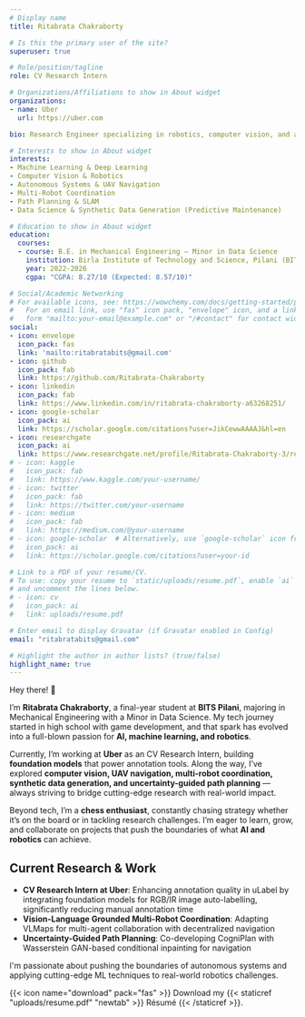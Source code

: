 ```yaml
---
# Display name
title: Ritabrata Chakraborty

# Is this the primary user of the site?
superuser: true

# Role/position/tagline
role: CV Research Intern

# Organizations/Affiliations to show in About widget
organizations:
- name: Uber
  url: https://uber.com

bio: Research Engineer specializing in robotics, computer vision, and autonomous systems. Currently developing automated data annotation solutions using foundation models for autonomous vehicles at Uber.

# Interests to show in About widget
interests:
- Machine Learning & Deep Learning
- Computer Vision & Robotics
- Autonomous Systems & UAV Navigation
- Multi-Robot Coordination
- Path Planning & SLAM
- Data Science & Synthetic Data Generation (Predictive Maintenance)

# Education to show in About widget
education:
  courses:
  - course: B.E. in Mechanical Engineering — Minor in Data Science
    institution: Birla Institute of Technology and Science, Pilani (BITS Pilani)
    year: 2022-2026
    cgpa: "CGPA: 8.27/10 (Expected: 8.57/10)"

# Social/Academic Networking
# For available icons, see: https://wowchemy.com/docs/getting-started/page-builder/#icons
#   For an email link, use "fas" icon pack, "envelope" icon, and a link in the
#   form "mailto:your-email@example.com" or "/#contact" for contact widget.
social:
- icon: envelope
  icon_pack: fas
  link: 'mailto:ritabratabits@gmail.com'
- icon: github
  icon_pack: fab
  link: https://github.com/Ritabrata-Chakraborty
- icon: linkedin
  icon_pack: fab
  link: https://www.linkedin.com/in/ritabrata-chakraborty-a63268251/
- icon: google-scholar
  icon_pack: ai
  link: https://scholar.google.com/citations?user=JikCewwAAAAJ&hl=en
- icon: researchgate
  icon_pack: ai
  link: https://www.researchgate.net/profile/Ritabrata-Chakraborty-3/research
# - icon: kaggle
#   icon_pack: fab
#   link: https://www.kaggle.com/your-username/
# - icon: twitter
#   icon_pack: fab
#   link: https://twitter.com/your-username
# - icon: medium 
#   icon_pack: fab
#   link: https://medium.com/@your-username
# - icon: google-scholar  # Alternatively, use `google-scholar` icon from `ai` icon pack
#   icon_pack: ai
#   link: https://scholar.google.com/citations?user=your-id

# Link to a PDF of your resume/CV.
# To use: copy your resume to `static/uploads/resume.pdf`, enable `ai` icons in `params.toml`, 
# and uncomment the lines below.
# - icon: cv
#   icon_pack: ai
#   link: uploads/resume.pdf

# Enter email to display Gravatar (if Gravatar enabled in Config)
email: "ritabratabits@gmail.com"

# Highlight the author in author lists? (true/false)
highlight_name: true
---
```


Hey there! :wave:

I’m **Ritabrata Chakraborty**, a final-year student at **BITS Pilani**, majoring in Mechanical Engineering with a Minor in Data Science. My tech journey started in high school with game development, and that spark has evolved into a full-blown passion for **AI, machine learning, and robotics**.

Currently, I’m working at **Uber** as an CV Research Intern, building **foundation models** that power annotation tools. Along the way, I’ve explored **computer vision, UAV navigation, multi-robot coordination, synthetic data generation, and uncertainty-guided path planning** — always striving to bridge cutting-edge research with real-world impact.

Beyond tech, I’m a **chess enthusiast**, constantly chasing strategy whether it’s on the board or in tackling research challenges. I’m eager to learn, grow, and collaborate on projects that push the boundaries of what **AI and robotics** can achieve.

## Current Research & Work

- **CV Research Intern at Uber**: Enhancing annotation quality in uLabel by integrating foundation models for RGB/IR image auto-labelling, significantly reducing manual annotation time
- **Vision-Language Grounded Multi-Robot Coordination**: Adapting VLMaps for multi-agent collaboration with decentralized navigation
- **Uncertainty-Guided Path Planning**: Co-developing CogniPlan with Wasserstein GAN-based conditional inpainting for navigation

<!-- ## Technical Expertise

- **Machine Learning & Deep Learning**: PyTorch, TensorFlow, Scikit-Learn, OpenCV, Weights & Biases
- **Robotics & Simulation**: ROS, Gazebo, MoveIt, AirSim, MAVROS, Navigation Stack
- **Computer Vision**: YOLO models, object detection, visual servoing, SLAM
- **Hardware**: NVIDIA Jetson (Nano, Orin), Raspberry Pi, Arduino, 3D LiDAR, Stereo Cameras
- **Programming**: Python, C++, C, Shell (Linux)

## Recent Achievements

- **3rd Place**: MathWorks Global Drone Student Challenge 2025
- **Conference Paper**: "CogniPlan: Uncertainty-Guided Path Planning with Conditional Generative Layout Prediction" accepted at CoRL 2025
- **PHM 2025**: "An Efficient Approach for Synthetic Data Generation and Fault Diagnosis for Rotating Machinery" (Published in IET Conference Proceedings)
- **PPSTA 2024**: Poster on "High-Velocity Impact Testing and Analysis of Layered Metal-Composite Shields Using Electromagnetic Railguns"
- **Leadership**: President of Mechanical Engineering Association and ISHRAE BITS Pilani chapter -->

I'm passionate about pushing the boundaries of autonomous systems and applying cutting-edge ML techniques to real-world robotics challenges.

{{< icon name="download" pack="fas" >}} Download my {{< staticref "uploads/resume.pdf" "newtab" >}} Résumé {{< /staticref >}}.
